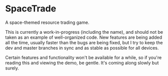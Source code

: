 SpaceTrade
=========
A space-themed resource trading game.

This is currently a work-in-progress (including the name),
and should not be taken as an example
of well-organized code. New features are being added all the time, usually
faster than the bugs are being fixed, but I try to keep the dev and master branches
in sync and as stable as possible for all devices.

Certain features and functionality won't be available for a while, so if
you're reading this and viewing the demo, be gentle.
It's coming along slowly but surely.